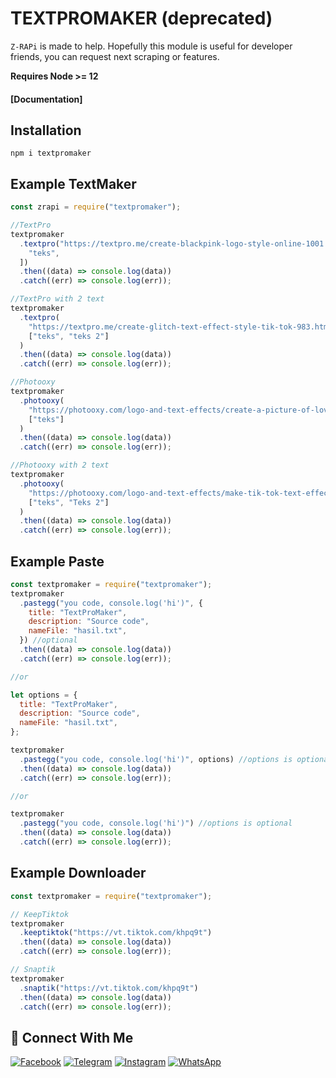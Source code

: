 # TEXTPROMAKER (deprecated)

`Z-RAPi` is made to help. Hopefully this module is useful for developer friends, you can request next scraping or features.

<b>Requires Node >= 12</b>

#### [Documentation]

## Installation

```
npm i textpromaker
```

## Example TextMaker

```js
const zrapi = require("textpromaker");

//TextPro
textpromaker
  .textpro("https://textpro.me/create-blackpink-logo-style-online-1001.html", [
    "teks",
  ])
  .then((data) => console.log(data))
  .catch((err) => console.log(err));

//TextPro with 2 text
textpromaker
  .textpro(
    "https://textpro.me/create-glitch-text-effect-style-tik-tok-983.html",
    ["teks", "teks 2"]
  )
  .then((data) => console.log(data))
  .catch((err) => console.log(err));

//Photooxy
textpromaker
  .photooxy(
    "https://photooxy.com/logo-and-text-effects/create-a-picture-of-love-message-377.html",
    ["teks"]
  )
  .then((data) => console.log(data))
  .catch((err) => console.log(err));

//Photooxy with 2 text
textpromaker
  .photooxy(
    "https://photooxy.com/logo-and-text-effects/make-tik-tok-text-effect-375.html",
    ["teks", "Teks 2"]
  )
  .then((data) => console.log(data))
  .catch((err) => console.log(err));
```

## Example Paste

```js
const textpromaker = require("textpromaker");
textpromaker
  .pastegg("you code, console.log('hi')", {
    title: "TextProMaker",
    description: "Source code",
    nameFile: "hasil.txt",
  }) //optional
  .then((data) => console.log(data))
  .catch((err) => console.log(err));

//or

let options = {
  title: "TextProMaker",
  description: "Source code",
  nameFile: "hasil.txt",
};

textpromaker
  .pastegg("you code, console.log('hi')", options) //options is optional
  .then((data) => console.log(data))
  .catch((err) => console.log(err));

//or

textpromaker
  .pastegg("you code, console.log('hi')") //options is optional
  .then((data) => console.log(data))
  .catch((err) => console.log(err));
```

## Example Downloader

```js
const textpromaker = require("textpromaker");

// KeepTiktok
textpromaker
  .keeptiktok("https://vt.tiktok.com/khpq9t")
  .then((data) => console.log(data))
  .catch((err) => console.log(err));

// Snaptik
textpromaker
  .snaptik("https://vt.tiktok.com/khpq9t")
  .then((data) => console.log(data))
  .catch((err) => console.log(err));
```

## &#x1F919; Connect With Me

[![Facebook](https://img.shields.io/badge/Facebook-%234267B2.svg?&style=for-the-badge&logo=facebook&logoColor=white)](https://facebook.com/t3ra.b44p.Anup.h3r3)
[![Telegram](https://img.shields.io/badge/Telegram-%230088cc.svg?&style=for-the-badge&logo=telegram&logoColor=white)](https://t.me/Anup)
[![Instagram](https://img.shields.io/badge/Instagram-E4405F?style=for-the-badge&logo=instagram&logoColor=white)](https://instagram.com/anup.x3)
[![WhatsApp](https://img.shields.io/badge/WhatsApp-25D366?style=for-the-badge&logo=whatsapp&logoColor=white)](https://wa.me/7404965649)
